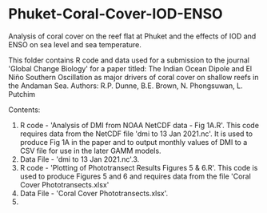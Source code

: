 # Phuket-Coral-Cover-IOD-ENSO
Analysis of coral cover on the reef flat at Phuket and the effects of IOD and ENSO on sea level and sea temperature.

This folder contains R code and data used for a submission to the journal 'Global Change Biology' for a paper titled: 
The Indian Ocean Dipole and El Niño Southern Oscillation as major drivers of coral cover on shallow reefs in the Andaman Sea. 
Authors: R.P. Dunne, B.E. Brown, N. Phongsuwan, L. Putchim

Contents:
1. R code - 'Analysis of DMI from NOAA NetCDF data - Fig 1A.R'. This code requires data from the NetCDF file 'dmi to 13 Jan 2021.nc'. It is used to produce Fig 1A in the paper and to output monthly values of DMI to a CSV file for use in the later GAMM models.
2. Data File - 'dmi to 13 Jan 2021.nc'.3. 
4. R code - 'Plotting of Phototransect Results Figures 5 & 6.R'. This code is used to produce Figures 5 and 6 and requires data from the file 'Coral Cover Phototransects.xlsx'
5. Data File - 'Coral Cover Phototransects.xlsx'.
6.  


